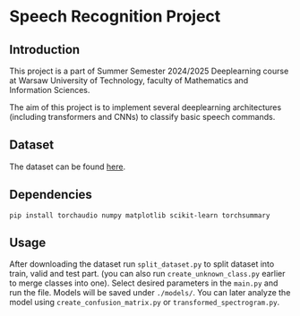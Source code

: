 # Speech Recognition Project

## Introduction

This project is a part of Summer Semester 2024/2025 Deeplearning course at Warsaw University of Technology, faculty of Mathematics and Information Sciences.

The aim of this project is to implement several deeplearning architectures (including transformers and CNNs) to classify basic speech commands.

## Dataset

The dataset can be found [here](https://www.kaggle.com/c/tensorflow-speech-recognition-challenge/discussion/46945?fbclid=IwZXh0bgNhZW0CMTEAAR5OByzx2ExdHvDP5ACWn8WsscWpd70PORfKu5J-D-SMwVmZCat6ja1ezkciBQ_aem_yMGkvJ5VDFUNLTSpOpnodw).

## Dependencies
```{Bash}
pip install torchaudio numpy matplotlib scikit-learn torchsummary
```

## Usage
After downloading the dataset run `split_dataset.py` to split dataset into train, valid and test part. (you can also run `create_unknown_class.py` earlier to merge classes into one). Select desired parameters in the `main.py` and run the file.
Models will be saved under `./models/`. You can later analyze the model using `create_confusion_matrix.py` or `transformed_spectrogram.py`.


